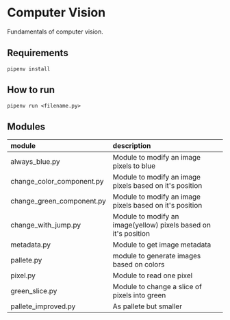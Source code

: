 # Computer Vision

Fundamentals of computer vision.

## Requirements

`pipenv install`

## How to run

`pipenv run <filename.py>`

## Modules

|module|description|
|:----|:----------|
| always_blue.py |  Module to modify an image pixels to blue |
| change_color_component.py |  Module to modify an image pixels based on it's position |
| change_green_component.py |  Module to modify an image pixels based on it's position |
| change_with_jump.py |  Module to modify an image(yellow) pixels based on it's position |
| metadata.py |  Module to get image metadata |
| pallete.py |  module to generate images based on colors |
| pixel.py |  Module to read one pixel |
| green_slice.py | Module to change a slice of pixels into green |
| pallete_improved.py | As pallete but smaller |
